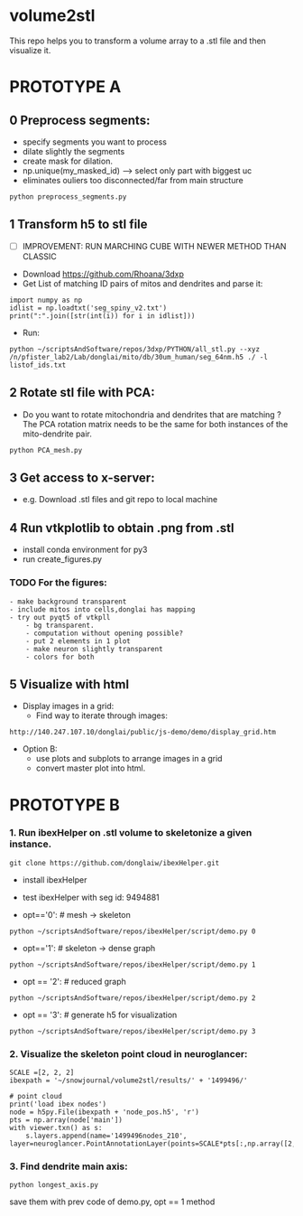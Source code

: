 # volume2stl
This repo helps you to transform a volume array to a .stl file and then visualize it.


# PROTOTYPE A

0 Preprocess segments:
-
- specify segments you want to process
- dilate slightly the segments
- create mask for dilation.
- np.unique(my_masked_id) --> select only part with biggest uc
- eliminates ouliers too disconnected/far from main structure
```
python preprocess_segments.py
```

1 Transform h5 to stl file
-
- [ ] IMPROVEMENT: RUN MARCHING CUBE WITH NEWER METHOD THAN CLASSIC 
- Download https://github.com/Rhoana/3dxp 
- Get List of matching ID pairs of mitos and dendrites and parse it: 
```
import numpy as np
idlist = np.loadtxt('seg_spiny_v2.txt')
print(":".join([str(int(i)) for i in idlist]))
```
- Run:
```
python ~/scriptsAndSoftware/repos/3dxp/PYTHON/all_stl.py --xyz /n/pfister_lab2/Lab/donglai/mito/db/30um_human/seg_64nm.h5 ./ -l listof_ids.txt
```


2 Rotate stl file with PCA:
-
- Do you want to rotate mitochondria and dendrites that are matching ? The PCA rotation matrix needs to be the same for both instances of the mito-dendrite pair.
```
python PCA_mesh.py
```

3 Get access to x-server:
-
- e.g. Download .stl files and git repo to local machine

4 Run vtkplotlib to obtain .png from .stl
-
- install conda environment for py3
- run create_figures.py

### TODO For the figures:
    - make background transparent
    - include mitos into cells,donglai has mapping
    - try out pyqt5 of vtkpll
        - bg transparent.
        - computation without opening possible?
        - put 2 elements in 1 plot
        - make neuron slightly transparent
        - colors for both
        
5 Visualize with html
-
- Display images in a grid:
    - Find way to iterate through images:
```
http://140.247.107.10/donglai/public/js-demo/demo/display_grid.htm
```


- Option B:
    - use plots and subplots to arrange images in a grid
    - convert master plot into html.
    

# PROTOTYPE B
### 1. Run ibexHelper on .stl volume to skeletonize a given instance.
```
git clone https://github.com/donglaiw/ibexHelper.git
```
- install ibexHelper
- test ibexHelper with seg id: 9494881

- opt=='0': # mesh -> skeleton
```
python ~/scriptsAndSoftware/repos/ibexHelper/script/demo.py 0
```
- opt=='1': # skeleton -> dense graph
```
python ~/scriptsAndSoftware/repos/ibexHelper/script/demo.py 1
```
- opt == '2': # reduced graph
```
python ~/scriptsAndSoftware/repos/ibexHelper/script/demo.py 2
```
- opt == '3': # generate h5 for visualization
```
python ~/scriptsAndSoftware/repos/ibexHelper/script/demo.py 3
```

### 2. Visualize the skeleton  point cloud in neuroglancer:
```
SCALE =[2, 2, 2]    
ibexpath = '~/snowjournal/volume2stl/results/' + '1499496/'

# point cloud
print('load ibex nodes')
node = h5py.File(ibexpath + 'node_pos.h5', 'r')
pts = np.array(node['main'])
with viewer.txn() as s:
    s.layers.append(name='1499496nodes_210', layer=neuroglancer.PointAnnotationLayer(points=SCALE*pts[:,np.array([2,1,0])]))
```

### 3. Find dendrite main axis:
```
python longest_axis.py
```    
save them with prev code of demo.py, opt == 1 method